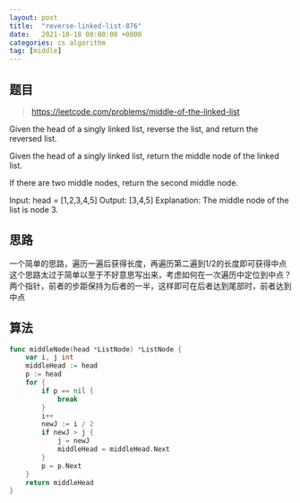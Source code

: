 ```yaml
---
layout: post
title:  "reverse-linked-list-876"
date:   2021-10-18 00:00:00 +0800
categories: cs algorithm
tag: [middle]
---
```


## 题目

> https://leetcode.com/problems/middle-of-the-linked-list

Given the head of a singly linked list, reverse the list, and return the reversed list.

Given the head of a singly linked list, return the middle node of the linked list.

If there are two middle nodes, return the second middle node.

Input: head = [1,2,3,4,5]
Output: [3,4,5]
Explanation: The middle node of the list is node 3.

## 思路

一个简单的思路，遍历一遍后获得长度，再遍历第二遍到1/2的长度即可获得中点  
这个思路太过于简单以至于不好意思写出来，考虑如何在一次遍历中定位到中点？  
两个指针，前者的步距保持为后者的一半，这样即可在后者达到尾部时，前者达到中点  

## 算法

```go
func middleNode(head *ListNode) *ListNode {
	var i, j int
	middleHead := head
	p := head
	for {
		if p == nil {
			break
		}
		i++
		newJ := i / 2
		if newJ > j {
			j = newJ
			middleHead = middleHead.Next
		}
		p = p.Next
	}
	return middleHead
}
```
